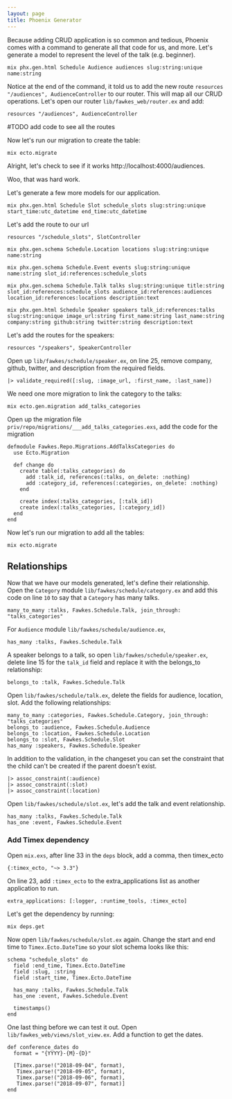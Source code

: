 ```yaml
---
layout: page
title: Phoenix Generator
---
```



Because adding CRUD application is so common and tedious, Phoenix comes with a command to generate all that code for us, and more. Let's generate a model to represent the level of the talk (e.g. beginner).

```
mix phx.gen.html Schedule Audience audiences slug:string:unique name:string
```

Notice at the end of the command, it told us to add the new route `resources "/audiences", AudienceController` to our router. This will map all our CRUD operations. Let's open our router `lib/fawkes_web/router.ex` and add:

```
resources "/audiences", AudienceController
```

#TODO add code to see all the routes

Now let's run our migration to create the table:

```
mix ecto.migrate
```

Alright, let's check to see if it works http://localhost:4000/audiences.

Woo, that was hard work.

Let's generate a few more models for our application.

```
mix phx.gen.html Schedule Slot schedule_slots slug:string:unique start_time:utc_datetime end_time:utc_datetime
```

Let's add the route to our url

```
resources "/schedule_slots", SlotController
```

```
mix phx.gen.schema Schedule.Location locations slug:string:unique name:string
```

```
mix phx.gen.schema Schedule.Event events slug:string:unique name:string slot_id:references:schedule_slots
```

```
mix phx.gen.schema Schedule.Talk talks slug:string:unique title:string slot_id:references:schedule_slots audience_id:references:audiences location_id:references:locations description:text
```

```
mix phx.gen.html Schedule Speaker speakers talk_id:references:talks slug:string:unique image_url:string first_name:string last_name:string company:string github:string twitter:string description:text
```

Let's add the routes for the speakers:

```
resources "/speakers", SpeakerController
```

Open up `lib/fawkes/schedule/speaker.ex`, on line 25, remove company, github, twitter, and description from the required fields.

```
|> validate_required([:slug, :image_url, :first_name, :last_name])
```


We need one more migration to link the category to the talks:

```
mix ecto.gen.migration add_talks_categories
```

Open up the migration file `priv/repo/migrations/___add_talks_categories.exs`, add the code for the migration

```
defmodule Fawkes.Repo.Migrations.AddTalksCategories do
  use Ecto.Migration

  def change do
    create table(:talks_categories) do
      add :talk_id, references(:talks, on_delete: :nothing)
      add :category_id, references(:categories, on_delete: :nothing)
    end

    create index(:talks_categories, [:talk_id])
    create index(:talks_categories, [:category_id])
  end
end
```

Now let's run our migration to add all the tables:

```
mix ecto.migrate
```

## Relationships


Now that we have our models generated, let's define their relationship. Open the `Category` module `lib/fawkes/schedule/category.ex` and add this code on line `10` to say that a `Category` has many talks.

```
many_to_many :talks, Fawkes.Schedule.Talk, join_through: "talks_categories"
```

For `Audience` module `lib/fawkes/schedule/audience.ex`,

```
has_many :talks, Fawkes.Schedule.Talk
```

A speaker belongs to a talk, so open `lib/fawkes/schedule/speaker.ex`, delete line 15 for the `talk_id` field and replace it with the belongs_to relationship:

```
belongs_to :talk, Fawkes.Schedule.Talk
```

Open `lib/fawkes/schedule/talk.ex`, delete the fields for audience, location, slot. Add the following relationships:

```
many_to_many :categories, Fawkes.Schedule.Category, join_through: "talks_categories"
belongs_to :audience, Fawkes.Schedule.Audience
belongs_to :location, Fawkes.Schedule.Location
belongs_to :slot, Fawkes.Schedule.Slot
has_many :speakers, Fawkes.Schedule.Speaker
```

In addition to the validation, in the changeset you can set the constraint that the child can't be created if the parent doesn't exist.

```
|> assoc_constraint(:audience)
|> assoc_constraint(:slot)
|> assoc_constraint(:location)
```

Open `lib/fawkes/schedule/slot.ex`, let's add the talk and event relationship.

```
has_many :talks, Fawkes.Schedule.Talk
has_one :event, Fawkes.Schedule.Event
```

### Add Timex dependency

Open `mix.exs`, after line 33 in the `deps` block, add a comma, then timex_ecto

```
{:timex_ecto, "~> 3.3"}
```

On line 23, add `:timex_ecto` to the extra_applications list as another application to run.

```
extra_applications: [:logger, :runtime_tools, :timex_ecto]
```

Let's get the dependency by running:

```
mix deps.get
```

Now open `lib/fawkes/schedule/slot.ex` again. Change the start and end time to `Timex.Ecto.DateTime` so your slot schema looks like this:

```
schema "schedule_slots" do
  field :end_time, Timex.Ecto.DateTime
  field :slug, :string
  field :start_time, Timex.Ecto.DateTime

  has_many :talks, Fawkes.Schedule.Talk
  has_one :event, Fawkes.Schedule.Event

  timestamps()
end
```

One last thing before we can test it out. Open `lib/fawkes_web/views/slot_view.ex`. Add a function to get the dates.

```
def conference_dates do
  format = "{YYYY}-{M}-{D}"

  [Timex.parse!("2018-09-04", format),
   Timex.parse!("2018-09-05", format),
   Timex.parse!("2018-09-06", format),
   Timex.parse!("2018-09-07", format)]
end
```
